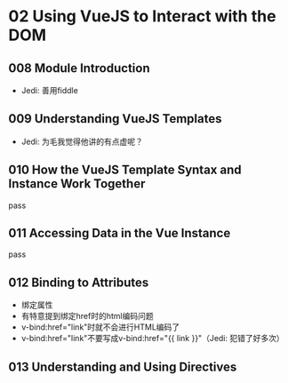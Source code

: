 # 02 Using VueJS to Interact with the DOM

## 008 Module Introduction

* Jedi: 善用fiddle

## 009 Understanding VueJS Templates

* Jedi: 为毛我觉得他讲的有点虚呢？

## 010 How the VueJS Template Syntax and Instance Work Together

pass

## 011 Accessing Data in the Vue Instance

pass

## 012 Binding to Attributes

* 绑定属性
* 有特意提到绑定href时的html编码问题
* v-bind:href="link"时就不会进行HTML编码了
* v-bind:href="link"不要写成v-bind:href="{{ link }}"（Jedi: 犯错了好多次）

## 013 Understanding and Using Directives
